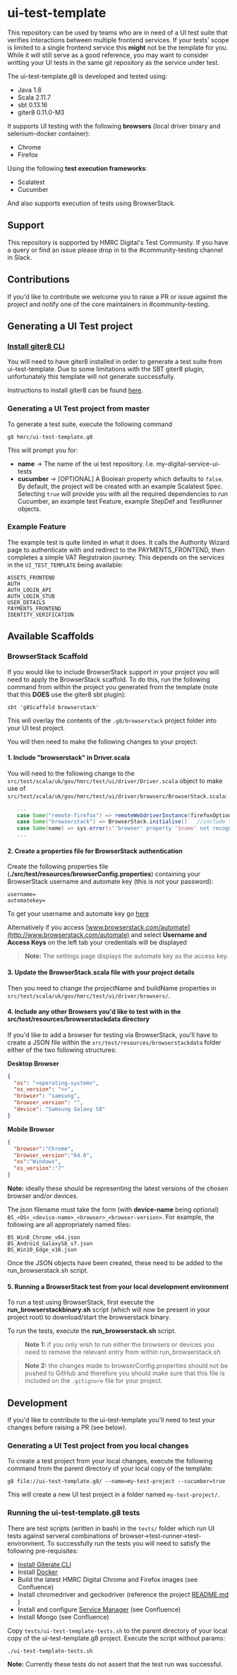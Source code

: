 
# ui-test-template

This repository can be used by teams who are in need of a UI test suite that verifies interactions between multiple frontend services.  If your tests' scope is limited to a single frontend service this **might** not be the template for you.  While it will still serve as a good reference, you may want to consider writting your UI tests in the same git repository as the service under test.  

The ui-test-template.g8 is developed and tested using:
* Java 1.8
* Scala 2.11.7
* sbt 0.13.16
* giter8 0.11.0-M3

It supports UI testing with the following **browsers** (local driver binary and selenium-docker container):
* Chrome
* Firefox

Using the following **test execution frameworks**:
* Scalatest
* Cucumber

And also supports execution of tests using BrowserStack.

## Support
This repository is supported by HMRC Digital's Test Community.  If you have a query or find an issue please drop in to the #community-testing channel in Slack.

## Contributions
If you'd like to contribute we welcome you to raise a PR or issue against the project and notify one of the core maintainers in #community-testing.

## Generating a UI Test project

### [Install giter8 CLI](#install-giterate) 
You will need to have giter8 installed in order to generate a test suite from ui-test-template. Due to some limitations with the SBT giter8 plugin, unfortunately this template will not generate successfully. 

Instructions to install giter8 can be found [here](http://www.foundweekends.org/giter8/setup.html).

### Generating a UI Test project from master
To generate a test suite, execute the following command 
    
    g8 hmrc/ui-test-template.g8

This will prompt you for:
- **name** -> The name of the ui test repository.  I.e. my-digital-service-ui-tests
- **cucumber** -> [OPTIONAL] A Boolean property which defaults to `false`.  By default, the project will be created with an example Scalatest Spec.  Selecting `true` will provide you with all the required dependencies to run Cucumber, an example test Feature, example StepDef and TestRunner objects. 


###  Example Feature
The example test is quite limited in what it does.  It calls the Authority Wizard page to authenticate with and redirect to the PAYMENTS_FRONTEND, then completes a simple VAT Registraion journey.  This depends on the services in the `UI_TEST_TEMPLATE` being available:

    ASSETS_FRONTEND
    AUTH
    AUTH_LOGIN_API
    AUTH_LOGIN_STUB
    USER_DETAILS
    PAYMENTS_FRONTEND
    IDENTITY_VERIFICATION

## Available Scaffolds
### BrowserStack Scaffold
If you would like to include BrowserStack support in your project you will need to apply the BrowserStack scaffold.  To do this, run the following command from within the project you generated from the template (note that this **DOES** use the giter8 sbt plugin):

```sbtshell
sbt 'g8Scaffold browserstack'
```

This will overlay the contents of the `.g8/browserstack` project folder into your UI test project.  

You will then need to make the following changes to your project:

#### 1. Include "browserstack" in Driver.scala
You will need to the following change to the `src/test/scala/uk/gov/hmrc/test/ui/driver/Driver.scala` object to make use of `src/test/scala/uk/gov/hmrc/test/ui/driver/browsers/BrowserStack.scala`:

```scala
   ...
   case Some("remote-firefox") => remoteWebdriverInstance(firefoxOptions)
   case Some("browserstack") => BrowserStack.initialise()   //include this line
   case Some(name) => sys.error(s"'browser' property '$name' not recognised.")
   ...
```

#### 2. Create a properties file for BrowserStack authentication
Create the following properties file (**./src/test/resources/browserConfig.properties**) containing your BrowserStack username and automate key (this is _not_ your password):

```properties
username=
automatekey=
```

To get your username and automate key go [here](https://www.browserstack.com/accounts/settings)

Alternatively if you access [www.browserstack.com/automate](http://www.browserstack.com/automate) and select **Username and Access Keys** on the left tab your credentials will be displayed

>**Note:** The settings page displays the automate key as the access key.

#### 3. Update the BrowserStack.scala file with your project details
Then you need to change the projectName and buildName properties in `src/test/scala/uk/gov/hmrc/test/ui/driver/browsers/`.

#### 4. Include any other Browsers you'd like to test with in the src/test/resources/browserstackdata directory
If you'd like to add a browser for testing via BrowserStack, you'll have to create a JSON file within the `src/test/resources/browserstackdata` folder either of the two following structures:

**Desktop Browser**
```json
{
  "os": "<operating-system>",
  "os_version": "<>",
  "browser": "samsung",
  "browser_version": "",
  "device": "Samsung Galaxy S8"
}
```

**Mobile Browser**      
```json 
{
  "browser":"Chrome",
  "browser_version":"64.0",
  "os":"Windows",
  "os_version":"7"
}
```
**Note:** ideally these should be representing the latest versions of the chosen browser and/or devices.

The json filename must take the form (with **device-name** being optional) `BS_<OS>_<device-name>_<browser>_<browser-version>`.  For example, the following are all appropriately named files:

    BS_Win8_Chrome_v64.json
    BS_Android_GalaxyS8_v7.json
    BS_Win10_Edge_v16.json

Once the JSON objects have been created, these need to be added to the run_browserstack.sh script.

#### 5. Running a BrowserStack test from your local development environment
To run a test using BrowserStack, first execute the **run_browserstackbinary.sh** script (which will now be present in your project root) to download/start the browserstack binary. 

To run the tests, execute the **run_browserstack.sh** script.

>**Note 1:** if you only wish to run either the browsers or devices you need to remove the relevant entry from within run_browserstack.sh

>**Note 2:** the changes made to browserConfig.properties should not be pushed to GitHub and therefore you should make sure that this file is included on the `.gitignore` file for your project.

## Development
If you'd like to contribute to the ui-test-template you'll need to test your changes before raising a PR (see below).  

### Generating a UI Test project from you local changes
To create a test project from your local changes, execute the following command from the parent directory of your local copy of the template:

    g8 file://ui-test-template.g8/ --name=my-test-project --cucumber=true

This will create a new UI test project in a folder named `my-test-project/`.  
 
### Running the ui-test-template.g8 tests
There are test scripts (written in bash) in the `tests/` folder which run UI tests against serveral combinations of browser->test-runner->test-environment.  To successfully run the tests you will need to satisfy the following pre-requisites: 

- [Install Giterate CLI](#install-giterate)
- Install [Docker]()
- Build the latest HMRC Digital Chrome and Firefox images (see Confluence)
- Install chromedriver and geckodriver (reference the project [README.md](./src/main/g8/README.md) )
- Install and configure [Service Manager](https://github.com/hmrc/service-manager) (see Confluence)
- Install Mongo (see Confluence)

Copy `tests/ui-test-template-tests.sh` to the parent directory of your local copy of the ui-test-template.g8 project.  Execute the script without params:

    ./ui-test-template-tests.sh

**Note:** Currently these tests do not assert that the test run was successful.  